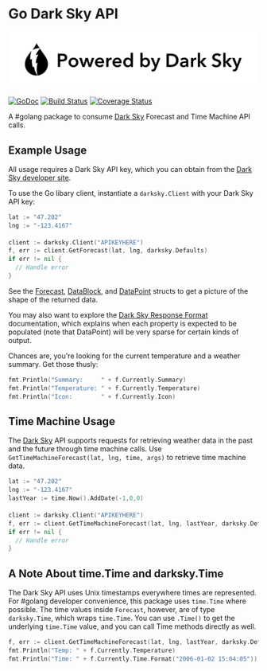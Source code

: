 Go Dark Sky API
================

[![Powered by Dark Sky](https://raw.githubusercontent.com/adlio/darksky/master/logos/poweredby-oneline.png)](https://darksky.net/poweredby/)

[![GoDoc](https://godoc.org/github.com/adlio/darksky?status.svg)](http://godoc.org/github.com/adlio/darksky)
[![Build Status](https://travis-ci.org/adlio/darksky.svg)](https://travis-ci.org/adlio/darksky)
[![Coverage Status](https://coveralls.io/repos/github/adlio/darksky/badge.svg?branch=master)](https://coveralls.io/github/adlio/darksky?branch=master)

A #golang package to consume [Dark Sky](https://darksky.net) Forecast and Time Machine API calls.

## Example Usage

All usage requires a Dark Sky API key, which you can obtain from the [Dark Sky developer site](https://darksky.net/dev/).

To use the Go libary client, instantiate a `darksky.Client` with your Dark Sky API key:

```Go
lat := "47.202"
lng := "-123.4167"

client := darksky.Client("APIKEYHERE")
f, err := client.GetForecast(lat, lng, darksky.Defaults)
if err != nil {
  // Handle error
}
```

See the [Forecast](https://github.com/adlio/darksky/blob/master/forecast.go),
[DataBlock](https://github.com/adlio/darksky/blob/master/data-block.go), and
[DataPoint](https://github.com/adlio/darksky/blob/master/data-point.go) structs to
get a picture of the shape of the returned data.

You may also want to explore the [Dark Sky Response Format](https://darksky.net/dev/docs/response)
documentation, which explains when each property is expected to be populated (note that DataPoint)
will be very sparse for certain kinds of output.

Chances are, you're looking for the current temperature and a weather summary. Get those thusly:

```Go
fmt.Println("Summary:     " + f.Currently.Summary)
fmt.Println("Temperature: " + f.Currently.Temperature)
fmt.Println("Icon:        " + f.Currently.Icon)
```

## Time Machine Usage

The [Dark Sky](https://darksky.net) API supports requests for retrieving weather data
in the past and the future through time machine calls. Use `GetTimeMachineForecast(lat, lng, time, args)`
to retrieve time machine data.

```Go
lat := "47.202"
lng := "-123.4167"
lastYear := time.Now().AddDate(-1,0,0)

client := darksky.Client("APIKEYHERE")
f, err := client.GetTimeMachineForecast(lat, lng, lastYear, darksky.Defaults)
if err != nil {
  // Handle error
}
```

## A Note About time.Time and darksky.Time

The Dark Sky API uses Unix timestamps everywhere times are represented. For #golang developer convenience,
this package uses `time.Time` where possible. The time values inside `Forecast`, however, are of type
`darksky.Time`, which wraps `time.Time`. You can use `.Time()` to get the underlying `time.Time` value,
and you can call Time methods directly as well.

```Go
f, err := client.GetTimeMachineForecast(lat, lng, lastYear, darksky.Defaults)
fmt.Println("Temp: " + f.Currently.Temperature)
fmt.Println("Time: " + f.Currently.Time.Format("2006-01-02 15:04:05"))
```

